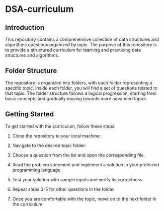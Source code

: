# DSA-curriculum

## Introduction
This repository contains a comprehensive collection of data structures and algorithms questions organized by topic. The purpose of this repository is to provide a structured curriculum for learning and practicing data structures and algorithms.

## Folder Structure
The repository is organized into folders, with each folder representing a specific topic. Inside each folder, you will find a set of questions related to that topic. The folder structure follows a logical progression, starting from basic concepts and gradually moving towards more advanced topics.

## Getting Started
To get started with the curriculum, follow these steps:

1. Clone the repository to your local machine:
2. Navigate to the desired topic folder:
3. Choose a question from the list and open the corresponding file.

4. Read the problem statement and implement a solution in your preferred programming language.

5. Test your solution with sample inputs and verify its correctness.

6. Repeat steps 3-5 for other questions in the folder.

7. Once you are comfortable with the topic, move on to the next folder in the curriculum.
